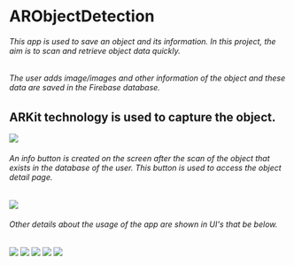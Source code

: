 # ARObjectDetection

###### This app is used to save an object and its information. In this project, the aim is to scan and retrieve object data quickly. 

###### The user adds image/images and other information of the object and these data are saved in the Firebase database. 

## ARKit technology is used to capture the object. 
 
 ![](UIs/signin.PNG)
 
 ###### An info button is created on the screen after the scan of the object that exists in the database of the user. This button is used to access the object detail page.
 
![](UIs/scan.PNG)

###### Other details about the usage of the app are shown in UI's that be below. 

![](UIs/add.PNG)
![](UIs/list.PNG)
![](UIs/detail.PNG)
![](UIs/profile.PNG)
![](UIs/changepassword.PNG)
